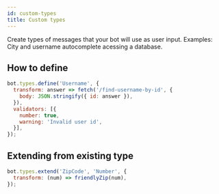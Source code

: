 ```yaml
---
id: custom-types
title: Custom types
---
```


Create types of messages that your bot will use as user input. Examples: City and username autocomplete acessing a database.

## How to define

```javascript
bot.types.define('Username', {
  transform: answer => fetch('/find-username-by-id', {
    body: JSON.stringify({ id: answer }),
  }),
  validators: [{
    number: true,
    warning: 'Invalid user id',
  }],
});
```

## Extending from existing type

```javascript
bot.types.extend('ZipCode', 'Number', {
  transform: (num) => friendlyZip(num),
});
```
